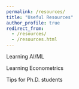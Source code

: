 ```yaml
---
permalink: /resources/
title: "Useful Resources"
author_profile: true
redirect_from: 
  - /resources/
  - /resources.html
---
```


Learning AI/ML

Learning Econometrics

Tips for Ph.D. students

